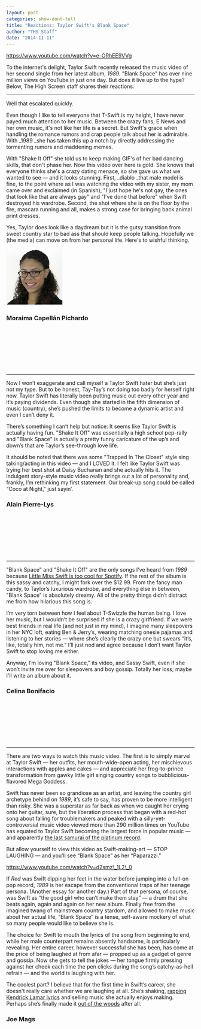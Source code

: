 ```yaml
---
layout: post
categories: show-dont-tell
title: "Reactions: Taylor Swift's Blank Space"
author: "THS Staff"
date: "2014-11-11"
---
```


https://www.youtube.com/watch?v=e-ORhEE9VVg

To the internet's delight, Taylor Swift recently released the music video of her second single from her latest album, _1989\._ "Blank Space" has over nine million views on YouTube in just one day. But does it live up to the hype? Below, The High Screen staff shares their reactions.

* * *

Well that escalated quickly.

Even though I like to tell everyone that T-Swift is my height, I have never payed much attention to her music. Between the crazy fans, E News and her own music, it's not like her life is a secret. But Swift's grace when handling the romance rumors and crap people talk about her is admirable. With _1989 _she has taken this up a notch by directly addressing the tormenting rumors and maddening memes.

With "Shake It Off" she told us to keep making GIF's of her bad dancing skills, that don't phase her. Now this video over here is gold. She knows that everyone thinks she's a crazy dating menace, so she gave us what we wanted to see — and it looks stunning. First, _diablo _that male model is fine, to the point where as I was watching the video with my sister, my mom came over and exclaimed (in Spanish), "I just hope he's not gay, the ones that look like that are always gay" and "I've done that before" when Swift destroyed his wardrobe. Second, the shot where she is on the floor by the fire, mascara running and all, makes a strong case for bringing back animal print dresses.

Yes, Taylor does look like a daydream but it is the gutsy transition from sweet country star to bad ass that should keep people talking. Hopefully we (the media) can move on from her personal life. Here's to wishful thinking.

[![Mora_WebPhoto](/img/Mora_WebPhoto-150x150.jpg)](http://www.thehighscreen.com/wp-content/uploads/2014/08/Mora_WebPhoto.jpg)

### Moraima Capellán Pichardo

 

 

 

 

* * *

Now I won’t exaggerate and call myself a Taylor Swift hater but she’s just not my type. But to be honest, Tay-Tay’s not doing too badly for herself right now. Taylor Swift has literally been putting music out every other year and it’s paying dividends. Even though she started in the fifth dimension of music (country), she’s pushed the limits to become a dynamic artist and even I can’t deny it.

There’s something I can’t help but notice: It seems like Taylor Swift is actually having fun. "Shake It Off" was essentially a high school pep-rally and "Blank Space" is actually a pretty funny caricature of the up’s and down’s that are Taylor’s see-through love life.

It should be noted that there was some "Trapped In The Closet" style sing talking/acting in this video — and I LOVED it. I felt like Taylor Swift was trying her best shot at Daisy Buchanan and she actually hits it. The indulgent story-style music video really brings out a lot of personality and, frankly, I’m rethinking my first statement. Our break-up song could be called “Coco at Night," just sayin’.


### Alain Pierre-Lys

 

 

 

 

* * *

"Blank Space" and "Shake It Off" are the only songs I’ve heard from _1989_ because [Little Miss Swift is too cool for Spotify](http://www.rollingstone.com/music/news/taylor-swift-scott-borchetta-spotify-20141108). If the rest of the album is this sassy and catchy, I might fork over the $12.99. From the fancy man candy, to Taylor’s luxurious wardrobe, and everything else in between, "Blank Space" is absolutely dreamy. All of the pretty things didn’t distract me from how hilarious this song is.

I’m very torn between how I feel about T-Swizzle the human being. I love her music, but I wouldn’t be surprised if she is a crazy girlfriend. If we were best friends in real life (and not just in my mind), I imagine many sleepovers in her NYC loft, eating Ben & Jerry’s, wearing matching onesie pajamas and listening to her stories — where she’s clearly the crazy one but swears “it’s, like, totally him, not me.” I’ll just nod and agree because I don’t want Taylor Swift to stop loving me either.

Anyway, I’m loving "Blank Space," its video, and Sassy Swift, even if she won’t invite me over for sleepovers and boy gossip. Totally her loss; maybe I'll write an album about it.

### Celina Bonifacio

 

 

 

 

* * *

There are two ways to watch this music video. The first is to simply marvel at Taylor Swift — her outfits, her mouth-wide-open acting, her mischievous interactions with apples and cakes — and appreciate her frog-to-prince transformation from gawky little girl singing country songs to bubblicious-flavored Mega Goddess.

Swift has never been so grandiose as an artist, and leaving the country girl archetype behind on _1989_, it’s safe to say, has proven to be more intelligent than risky. She was a superstar as far back as when we caught her crying onto her guitar, sure, but the liberation process that began with a red-hot song about falling for troublemakers and peaked with a silly-yet-controversial music video viewed more than 290 million times on YouTube has equated to Taylor Swift becoming the largest force in popular music — and apparently [the last samurai of the platinum record](http://www.washingtonpost.com/news/business/wp/2014/11/05/taylor-swifts-1989-becomes-the-first-platinum-album-of-the-year/).

But allow yourself to view this video as Swift-making-art — STOP LAUGHING — and you’ll see “Blank Space” as her “Paparazzi."

https://www.youtube.com/watch?v=d2smz\_1L2\_0

If _Red_ was Swift dipping her feet in the water before jumping into a full-on pop record, _1989_ is her escape from the conventional traps of her teenage persona. (Another essay for another day.) Part of that persona, of course, was Swift as “the good girl who can’t make them stay” — a drum that she beats again, again and again on her new album. Finally free from the imagined twang of mainstream country stardom, and allowed to make music about her actual life, “Blank Space” is a tense, self-aware mockery of what so many people would like to believe she is.

The choice for Swift to mouth the lyrics of the song from beginning to end, while her male counterpart remains absently handsome, is particularly revealing. Her entire career, however successful she has been, has come at the price of being laughed at from afar — propped up as a gadget of genre and gossip. Now she gets to tell the jokes — her tongue firmly pressing against her cheek each time the pen clicks during the song’s catchy-as-hell refrain — and the world is laughing with her.

The coolest part? I believe that for the first time in Swift’s career, she doesn't really care whether we are laughing at all. She’s shaking, [rapping Kendrick Lamar lyrics](https://www.youtube.com/watch?v=t6Ikw9SCY0k) and selling music she actually enjoys making. Perhaps she’s finally made it [out of the woods](https://www.youtube.com/watch?v=PVAfR3QjFKo) after all.

### Joe Mags
